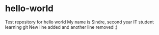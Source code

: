 # hello-world
Test repository for hello world
My name is Sindre, second year IT student learning git
New line added and another line removed ;)